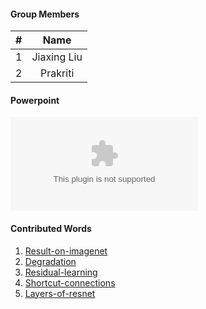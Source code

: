 #### Group Members

| #        | Name                 |
|:--------:|:--------------------:|
|   1      |    Jiaxing Liu          |
|   2      |    Prakriti         |

#### Powerpoint

![My Powerpoint Presentation(click one View Raw to download it)](https://github.com/jiajiabodouluo/Leetcode/blob/master/image/ResNet%20.pptx)

#### Contributed Words

1. [Result-on-imagenet](https://github.com/rugbyprof/5443-Data-Mining/wiki/Microsoft-ResNet#result-on-imagenet)
2. [Degradation](https://github.com/rugbyprof/5443-Data-Mining/wiki/Microsoft-ResNet#1degradation) 
3. [Residual-learning](https://github.com/rugbyprof/5443-Data-Mining/wiki/Microsoft-ResNet#2residual-learning) 
4. [Shortcut-connections](https://github.com/rugbyprof/5443-Data-Mining/wiki/Microsoft-ResNet#3shortcut-connections) 
5. [Layers-of-resnet](https://github.com/rugbyprof/5443-Data-Mining/wiki/Microsoft-ResNet#4layers-of-resnet) 
